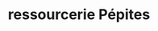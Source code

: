 ---
title: "ressourcerie Pépites"
url: /artigues-pres-bordeaux/ressourcerie-pepites/
shop: charité
---